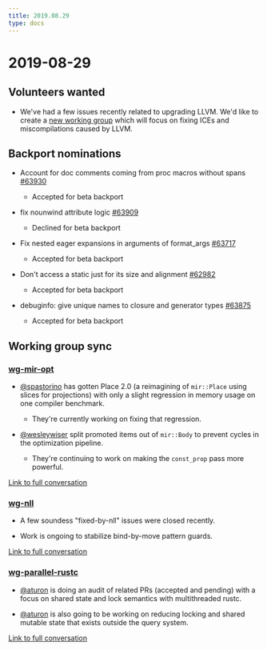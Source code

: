 ```yaml
---
title: 2019.08.29
type: docs
---
```


# 2019-08-29

## Volunteers wanted

- We've had a few issues recently related to upgrading LLVM.
We'd like to create a [new working group](https://rust-lang.zulipchat.com/#narrow/stream/131828-t-compiler/topic/weekly.20meeting.202019-08-29.20.2354818/near/174456953) which will focus on fixing ICEs and miscompilations caused by LLVM.

## Backport nominations

- Account for doc comments coming from proc macros without spans [#63930](https://github.com/rust-lang/rust/pull/63930)
  - Accepted for beta backport
  
- fix nounwind attribute logic [#63909](https://github.com/rust-lang/rust/pull/63909)
  - Declined for beta backport
  
- Fix nested eager expansions in arguments of format_args [#63717](https://github.com/rust-lang/rust/pull/63717)
  - Accepted for beta backport
  
- Don't access a static just for its size and alignment [#62982](https://github.com/rust-lang/rust/pull/62982)
  - Accepted for beta backport
  
- debuginfo: give unique names to closure and generator types [#63875](https://github.com/rust-lang/rust/pull/63875)
  - Accepted for beta backport

## Working group sync

### [wg-mir-opt](https://rust-lang.github.io/compiler-team/working-groups/mir-opt/)

- [@spastorino](https://github.com/spastorino) has gotten Place 2.0 (a reimagining of `mir::Place` using slices for projections) with only a slight regression in memory usage on one compiler benchmark.
  - They're currently working on fixing that regression.
  
- [@wesleywiser](https://github.com/wesleywiser) split promoted items out of `mir::Body` to prevent cycles in the optimization pipeline.
  - They're continuing to work on making the `const_prop` pass more powerful.

[Link to full conversation](https://rust-lang.zulipchat.com/#narrow/stream/131828-t-compiler/topic/weekly.20meeting.202019-08-29.20.2354818/near/174460086)

### [wg-nll](https://rust-lang.github.io/compiler-team/working-groups/nll/)

- A few soundess "fixed-by-nll" issues were closed recently.

- Work is ongoing to stabilize bind-by-move pattern guards.

[Link to full conversation](https://rust-lang.zulipchat.com/#narrow/stream/131828-t-compiler/topic/weekly.20meeting.202019-08-29.20.2354818/near/174460730)

### [wg-parallel-rustc](https://rust-lang.github.io/compiler-team/working-groups/parallel-rustc/)

- [@aturon](https://github.com/aturon) is doing an audit of related PRs (accepted and pending) with a focus on shared state and lock semantics with multithreaded rustc.

- [@aturon](https://github.com/aturon) is also going to be working on reducing locking and shared mutable state that exists outside the query system.

[Link to full conversation](https://rust-lang.zulipchat.com/#narrow/stream/131828-t-compiler/topic/weekly.20meeting.202019-08-29.20.2354818/near/174461122)
